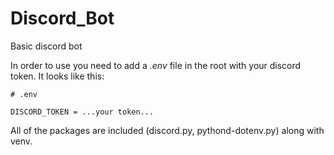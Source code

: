 # Discord_Bot
Basic discord bot 

In order to use you need to add a *.env* file in the root with your discord token. 
It looks like this:

```
# .env

DISCORD_TOKEN = ...your token...
```

All of the packages are included (discord.py, pythond-dotenv.py) along with venv.

